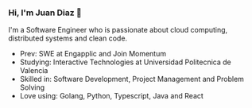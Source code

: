 ### Hi, I'm Juan Diaz 👋
I'm a Software Engineer who is passionate about cloud computing, distributed systems and clean code.
- Prev: SWE at Engapplic and Join Momentum
- Studying: Interactive Technologies at Universidad Politecnica de Valencia
- Skilled in: Software Development, Project Management and Problem Solving
- Love using: Golang, Python, Typescript, Java and React
